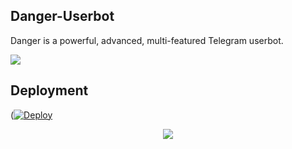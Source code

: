 <h2>Danger-Userbot</h2>
<p title="DANGER">Danger is a powerful, advanced, multi-featured Telegram userbot.
  
</p>

<img src="https://telegra.ph/file/9988526252f966854e9d3.jpg"></a></p>


<h2>Deployment</h2>

([![Deploy](https://www.herokucdn.com/deploy/button.svg)](https://heroku.com/deploy?template=https://github.com/Danger452/Danger_userbot/tree/RUDRA)



<p align="center">
<a href="https://telegram.me/l_MR_ll_KING_l"><img src="https://img.shields.io/badge/-Telegram%20id-blue.svg?style=for-the-badge&logo=Telegram"></a>
</p>




